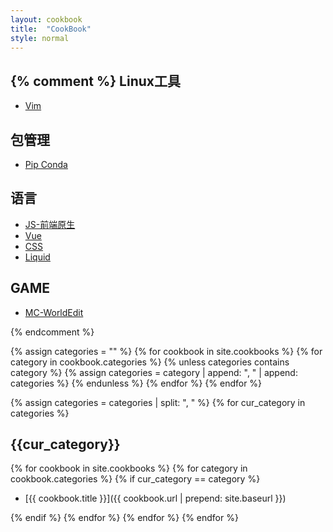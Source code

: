 ```yaml
---
layout: cookbook
title:  "CookBook"
style: normal
---
```


{% comment %}
Linux工具
---
- [Vim](vim.html)


包管理
---
- [Pip Conda](pip_conda.html)


语言
---
- [JS-前端原生](js_origin.html)
- [Vue](vue.html)
- [CSS](css.html)
- [Liquid](liquid.html)

GAME
---
- [MC-WorldEdit](mc_worldedit.html)

{% endcomment %}

{% assign categories = "" %}
{% for cookbook in site.cookbooks  %}
	{% for category in cookbook.categories %}
		{% unless categories contains category %}
			{% assign categories =  category | append: ", " | append: categories %}
		{% endunless %}
	{% endfor %}
{% endfor %}

{% assign categories = categories | split: ", " %}
{% for cur_category in categories %}

{{cur_category}}
---

{% for cookbook in site.cookbooks %}
{% for category in cookbook.categories %}
{% if cur_category == category %}

- [{{ cookbook.title }}]({{ cookbook.url | prepend: site.baseurl }})

{% endif %}
{% endfor %}
{% endfor %}
{% endfor %}




